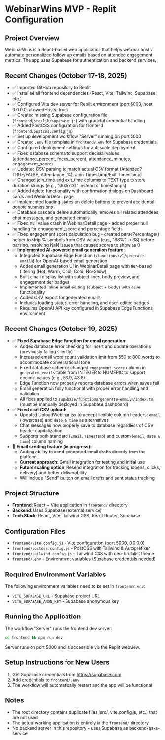 # WebinarWins MVP - Replit Configuration

## Project Overview
WebinarWins is a React-based web application that helps webinar hosts automate personalized follow-up emails based on attendee engagement metrics. The app uses Supabase for authentication and backend services.

## Recent Changes (October 17-18, 2025)
- ✅ Imported GitHub repository to Replit
- ✅ Installed all frontend dependencies (React, Vite, Tailwind, Supabase, etc.)
- ✅ Configured Vite dev server for Replit environment (port 5000, host 0.0.0.0, allowedHosts: true)
- ✅ Created missing Supabase configuration file (`frontend/src/lib/supabase.js`) with graceful credential handling
- ✅ Added PostCSS configuration for frontend (`frontend/postcss.config.js`)
- ✅ Set up development workflow "Server" running on port 5000
- ✅ Created `.env` file template in `frontend/.env` for Supabase credentials
- ✅ Configured deployment settings for autoscale deployment
- ✅ Fixed database schema to support decimal values (attendance_percent, focus_percent, attendance_minutes, engagement_score)
- ✅ Updated CSV parsing to match actual CSV format (Attended? TRUE/FALSE, Attendance (%), Join Timestamp/Exit Timestamp)
- ✅ Changed join_time and exit_time columns to TEXT type to store duration strings (e.g., "00:57:31" instead of timestamps)
- ✅ Added delete functionality with confirmation dialogs on Dashboard cards and WebinarDetail page
- ✅ Implemented loading states on delete buttons to prevent accidental double submissions
- ✅ Database cascade delete automatically removes all related attendees, chat messages, and generated emails
- ✅ Fixed null value crash in WebinarDetail page - added proper null handling for engagement_score and percentage fields
- ✅ Fixed engagement score calculation bug - created parsePercentage() helper to strip % symbols from CSV values (e.g., "68%" → 68) before parsing, resolving NaN issues that caused scores to show as 0
- ✅ **Implemented AI-powered email generation feature:**
  - Integrated Supabase Edge Function (`/functions/v1/generate-emails`) for OpenAI-based email generation
  - Added email generation UI in WebinarDetail page with tier-based filtering (Hot, Warm, Cool, Cold, No-Show)
  - Built email display list with subject lines, body preview, and engagement tier badges
  - Implemented inline email editing (subject + body) with save functionality
  - Added CSV export for generated emails
  - Includes loading states, error handling, and user-edited badges
  - Requires OpenAI API key configured in Supabase Edge Functions environment

## Recent Changes (October 19, 2025)
- ✅ **Fixed Supabase Edge Function for email generation:**
  - Added database error checking for insert and update operations (previously failing silently)
  - Increased email word count validation limit from 550 to 800 words to accommodate conversational tone
  - Fixed database schema: changed `engagement_score` column in `generated_emails` table from INTEGER to NUMERIC to support decimal values (e.g., 53.9, 43.8)
  - Edge Function now properly reports database errors when saves fail
  - Email generation fully functional with proper error handling and validation
  - All fixes applied to `supabase/functions/generate-emails/index.ts` (must be manually deployed in Supabase dashboard)
- ✅ **Fixed chat CSV upload:**
  - Updated UploadWebinar.jsx to accept flexible column headers: `email` (lowercase) and `date & time` as alternatives
  - Chat messages now properly save to database regardless of CSV header capitalization
  - Supports both standard (`Email`, `Timestamp`) and custom (`email`, `date & time`) column naming
- 🚧 **Email sending feature (in progress):**
  - Adding ability to send generated email drafts directly from the platform
  - **Current approach**: Gmail integration for testing and initial use
  - **Future scaling option**: Resend integration for tracking (opens, clicks, delivery) and better deliverability
  - Will include "Send" button on email drafts and sent status tracking

## Project Structure
- **Frontend**: React + Vite application in `frontend/` directory
- **Backend**: Uses Supabase (external service)
- **Tech Stack**: React, Vite, Tailwind CSS, React Router, Supabase

## Configuration Files
- `frontend/vite.config.js` - Vite configuration (port 5000, 0.0.0.0)
- `frontend/postcss.config.js` - PostCSS with Tailwind & Autoprefixer
- `frontend/tailwind.config.js` - Tailwind CSS with neo-brutalist theme
- `frontend/.env` - Environment variables (Supabase credentials needed)

## Required Environment Variables
The following environment variables need to be set in `frontend/.env`:
- `VITE_SUPABASE_URL` - Supabase project URL
- `VITE_SUPABASE_ANON_KEY` - Supabase anonymous key

## Running the Application
The workflow "Server" runs the frontend dev server:
```bash
cd frontend && npm run dev
```

Server runs on port 5000 and is accessible via the Replit webview.

## Setup Instructions for New Users
1. Get Supabase credentials from https://supabase.com
2. Add credentials to `frontend/.env`
3. The workflow will automatically restart and the app will be functional

## Notes
- The root directory contains duplicate files (src/, vite.config.js, etc.) that are not used
- The actual working application is entirely in the `frontend/` directory
- No backend server in this repository - uses Supabase as backend-as-a-service
